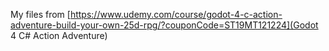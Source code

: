 My files from [https://www.udemy.com/course/godot-4-c-action-adventure-build-your-own-25d-rpg/?couponCode=ST19MT121224](Godot 4 C# Action Adventure)
